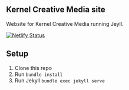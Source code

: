 ## Kernel Creative Media site

Website for Kernel Creative Media running Jeyll.

[![Netlify Status](https://api.netlify.com/api/v1/badges/bb077d88-3eb0-4703-b633-8af913f49ffd/deploy-status)](https://app.netlify.com/sites/nervous-euler-fdae1e/deploys)

## Setup

1. Clone this repo
2. Run `bundle install`
3. Run Jekyll `bundle exec jekyll serve`
